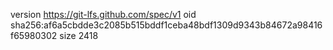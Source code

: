 version https://git-lfs.github.com/spec/v1
oid sha256:af6a5cbdde3c2085b515bddf1ceba48bdf1309d9343b84672a98416f65980302
size 2418
